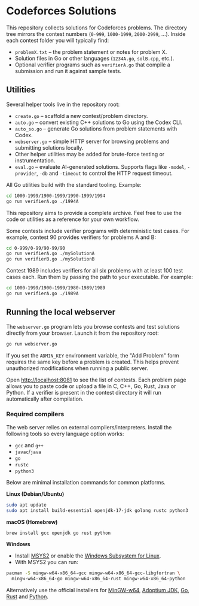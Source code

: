 # Codeforces Solutions

This repository collects solutions for Codeforces problems. The directory tree mirrors the contest numbers (`0-999`, `1000-1999`, `2000-2999`, ...). Inside each contest folder you will typically find:

- `problemX.txt` – the problem statement or notes for problem X.
- Solution files in Go or other languages (`1234A.go`, `solB.cpp`, etc.).
- Optional verifier programs such as `verifierA.go` that compile a submission and run it against sample tests.

## Utilities

Several helper tools live in the repository root:

- `create.go` – scaffold a new contest/problem directory.
- `auto.go` – convert existing C++ solutions to Go using the Codex CLI.
- `auto_so.go` – generate Go solutions from problem statements with Codex.
- `webserver.go` – simple HTTP server for browsing problems and submitting solutions locally.
- Other helper utilities may be added for brute-force testing or instrumentation.
- `eval.go` – evaluate AI-generated solutions. Supports flags like `-model`,
  `-provider`, `-db` and `-timeout` to control the HTTP request timeout.

All Go utilities build with the standard tooling. Example:

```bash
cd 1000-1999/1900-1999/1990-1999/1994
go run verifierA.go ./1994A
```

This repository aims to provide a complete archive. Feel free to use the code or utilities as a reference for your own workflow.

Some contests include verifier programs with deterministic test cases. For
example, contest 90 provides verifiers for problems A and B:

```bash
cd 0-999/0-99/90-99/90
go run verifierA.go ./mySolutionA
go run verifierB.go ./mySolutionB
```

Contest 1989 includes verifiers for all six problems with at least 100 test
cases each. Run them by passing the path to your executable. For example:

```bash
cd 1000-1999/1900-1999/1980-1989/1989
go run verifierA.go ./1989A
```

## Running the local webserver

The `webserver.go` program lets you browse contests and test solutions
directly from your browser. Launch it from the repository root:

```bash
go run webserver.go
```

If you set the `ADMIN_KEY` environment variable, the "Add Problem" form requires
the same key before a problem is created. This helps prevent unauthorized
modifications when running a public server.

Open <http://localhost:8081> to see the list of contests. Each problem page
allows you to paste code or upload a file in C, C++, Go, Rust, Java or Python.
If a verifier is present in the contest directory it will run automatically
after compilation.

### Required compilers

The web server relies on external compilers/interpreters. Install the
following tools so every language option works:

- `gcc` and `g++`
- `javac`/`java`
- `go`
- `rustc`
- `python3`

Below are minimal installation commands for common platforms.

**Linux (Debian/Ubuntu)**

```bash
sudo apt update
sudo apt install build-essential openjdk-17-jdk golang rustc python3
```

**macOS (Homebrew)**

```bash
brew install gcc openjdk go rust python
```

**Windows**

- Install [MSYS2](https://www.msys2.org/) or enable the
  [Windows Subsystem for Linux](https://learn.microsoft.com/windows/wsl/).
- With MSYS2 you can run:

```bash
pacman -S mingw-w64-x86_64-gcc mingw-w64-x86_64-gcc-libgfortran \
  mingw-w64-x86_64-go mingw-w64-x86_64-rust mingw-w64-x86_64-python
```

Alternatively use the official installers for
[MinGW-w64](https://www.mingw-w64.org/),
[Adoptium JDK](https://adoptium.net/),
[Go](https://go.dev/dl/),
[Rust](https://rustup.rs/) and
[Python](https://www.python.org/downloads/).
